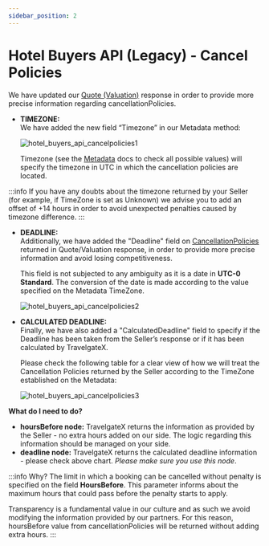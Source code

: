```yaml
---
sidebar_position: 2
---
```


# Hotel Buyers API (Legacy) - Cancel Policies

We have updated our [Quote (Valuation)](https://docs.travelgatex.com/connectiontypesbuyers/hotel-x/methods/bookingflow/quote/) response in order to provide more precise information regarding cancellationPolicies.

- **TIMEZONE:**  
    We have added the new field “Timezone” in our Metadata method:

    ![hotel_buyers_api_cancelpolicies1](https://storage.travelgate.com/kbase/hotel_buyers_api_cancelpolicies1.jpg)

    Timezone (see the [Metadata](https://docs.travelgatex.com/connectiontypesbuyers/legacy/methods/messages/metadata/) docs to check all possible values) will specify the timezone in UTC in which the cancellation policies are located.


:::info
If you have any doubts about the timezone returned by your Seller (for example, if TimeZone is set as Unknown) we advise you to add an offset of +14 hours in order to avoid unexpected penalties caused by timezone difference.
:::

- **DEADLINE:**  
    Additionally, we have added the "Deadline" field on [CancellationPolicies](https://docs.travelgatex.com/connectiontypesbuyers/legacy/methods/messages/valuation/#valuationrs-example) returned in Quote/Valuation response, in order to provide more precise information and avoid losing competitiveness.

    This field is not subjected to any ambiguity as it is a date in **UTC-0 Standard**. The conversion of the date is made according to the value specified on the Metadata TimeZone.

    ![hotel_buyers_api_cancelpolicies2](https://storage.travelgate.com/kbase/hotel_buyers_api_cancelpolicies2.jpg)

- **CALCULATED DEADLINE:**  
    Finally, we have also added a "CalculatedDeadline" field to specify if the Deadline has been taken from the Seller’s response or if it has been calculated by TravelgateX.

    Please check the following table for a clear view of how we will treat the Cancellation Policies returned by the Seller according to the TimeZone established on the Metadata:

    ![hotel_buyers_api_cancelpolicies3](https://storage.travelgate.com/kbase/hotel_buyers_api_cancelpolicies3.jpg)


**What do I need to do?**
- **hoursBefore node:** TravelgateX returns the information as provided by the Seller - no extra hours added on our side. The logic regarding this information should be managed on your side.
- **deadline node:** TravelgateX returns the calculated deadline information - please check above chart. *Please make sure you use this node*.


:::info Why?
The limit in which a booking can be cancelled without penalty is specified on the field **HoursBefore**. This parameter informs about the maximum hours that could pass before the penalty starts to apply.

Transparency is a fundamental value in our culture and as such we avoid modifying the information provided by our partners. For this reason, hoursBefore value from cancellationPolicies will be returned without adding extra hours.
:::

